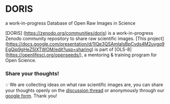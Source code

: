 # DORIS
a work-in-progress Database of Open Raw Images in Science

[DORIS] (https://zenodo.org/communities/doris) is a work-in-progress Zenodo community repository to share raw scientific images. 
[This project] (https://docs.google.com/presentation/d/1IQe3QSAmIaIsBpCvds4M2uygq9EgQjp9gHeZ5lXTWOM/edit?usp=sharing) is part of [OLS-8] (https://openlifesci.org/openseeds/), a mentoring & training program for Open Science.

### Share your thoughts!
💡 We are collecting ideas on what raw scientific images are, you can share your thoughts openly on the [discussion thread](https://github.com/ariannazuanazzi/DORIS/discussions/1) or anonymously through our [google form](https://forms.gle/2MQk8cHX3KufMZVr7). Thank you!
